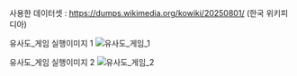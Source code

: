 사용한 데이터셋 : https://dumps.wikimedia.org/kowiki/20250801/ (한국 위키피디아)

유사도_게임 실행이미지 1
![유사도_게임_1](https://github.com/user-attachments/assets/475ff2a0-f393-4249-bf2e-fdc70a7eb789)

유사도_게임 실행이미지 2
![유사도_게임_2](https://github.com/user-attachments/assets/fddc4329-7809-44fc-8929-75beb1fdac40)

